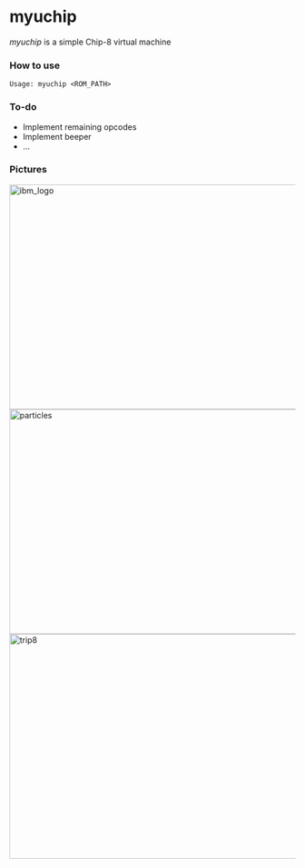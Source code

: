 # **myuchip**
  *myuchip* is a simple Chip-8 virtual machine

### How to use
  `Usage: myuchip <ROM_PATH>`

### To-do
  - Implement remaining opcodes
  - Implement beeper
  - ...

### Pictures
  <img width="624" height="396" alt="ibm_logo" src="https://github.com/user-attachments/assets/5ebd6c5a-b50c-43f8-9984-6a73b47a479b" />
  <img width="624" height="396" alt="particles" src="https://github.com/user-attachments/assets/c4d91db5-0f69-4031-9e55-b3c35e58e797" />
  <img width="624" height="396" alt="trip8" src="https://github.com/user-attachments/assets/83562ab6-09e4-4c84-b024-2b8286c238e0" />
